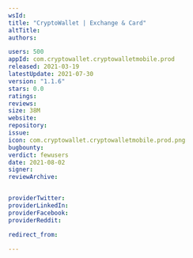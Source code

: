 ```yaml
---
wsId: 
title: "CryptoWallet | Exchange & Card"
altTitle: 
authors:

users: 500
appId: com.cryptowallet.cryptowalletmobile.prod
released: 2021-03-19
latestUpdate: 2021-07-30
version: "1.1.6"
stars: 0.0
ratings: 
reviews: 
size: 38M
website: 
repository: 
issue: 
icon: com.cryptowallet.cryptowalletmobile.prod.png
bugbounty: 
verdict: fewusers
date: 2021-08-02
signer: 
reviewArchive:


providerTwitter: 
providerLinkedIn: 
providerFacebook: 
providerReddit: 

redirect_from:

---
```



